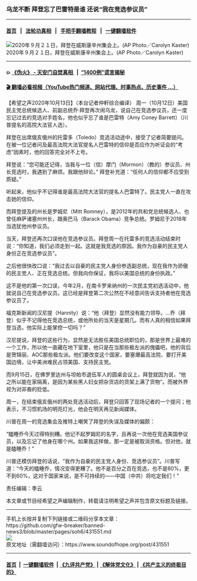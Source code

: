 ### 乌龙不断 拜登忘了巴雷特是谁 还说“我在竞选参议员” 
------------------------

#### [首页](https://github.com/gfw-breaker/banned-news3/blob/master/README.md) &nbsp;&nbsp;|&nbsp;&nbsp; [法轮功真相](https://github.com/begood0513/basic/blob/master/README.md)  &nbsp;&nbsp;|&nbsp;&nbsp; [手把手翻墙教程](https://github.com/gfw-breaker/guides/wiki)  &nbsp;&nbsp;|&nbsp;&nbsp; [一键翻墙软件](https://github.com/gfw-breaker/nogfw/blob/master/README.md)  



<div><img alt="2020年９月２１日，拜登在威斯康辛州集会上。(AP Photo／Carolyn Kaster) " src="https://img.soundofhope.org/2020-10/1602592645005.jpg"/>
<br/><figcaption class="caption">
 2020年９月２１日，拜登在威斯康辛州集会上。(AP Photo／Carolyn Kaster)
</figcaption></div><hr/>

#### 💥 [《伪火》 - 天安门自焚真相 ](http://158.247.195.190:10000/videos/blog/weihuo.html)&nbsp; |&nbsp; [“1400例”谎言揭秘  ](http://158.247.195.190:10000/videos/blog/jiexi1400.html)

#### [ 🎬  翻墙必看视频（YouTube热门频道、网站代理、时事热点、历史事件 ...）](https://github.com/gfw-breaker/links/blob/master/banned.md)

<div><div class="Content__Wrapper sc-1bvya0-0 grZQxZ">
 <p class="meta-top">
  <span class="meta">
   【希望之声2020年10月13日】（本台记者仲軒综合编译）
  </span>
  周一（10月12日）美国民主党总统候选人、前副总统乔·拜登再次闹乌龙，说自己在竞选参议员，还一度忘记过去的竞选对手姓名，他也似乎忘了谁是巴雷特（Amy Coney Barrett）（川普提名的高院大法官人选）。
 </p>
 <p>
  拜登在出席俄亥俄州的托雷多（Toledo）竞选活动途中，接受了记者简要提问。在被一位记者问及最高法院大法官提名人巴雷特的信仰是否应作为听证会的“考虑”因素时，他的回答完全对不上号。
 </p>
 <div class="AD_Embed__Wrap-sc-1xslmin-0 igMuqX module desktop">
  <div>
  </div>
 </div>
 <p>
  拜登说：“您可能还记得，当我与一位（信）摩门（Mormon）（教的）参议员、州长竞选时，我遇到了麻烦。我跟他辩论。” 拜登补充道：“任何人的信仰都不应受到质疑。”
 </p>
 <p>
  听起来，他似乎不记得谁是最高法院大法官的提名人巴雷特了。民主党人一直在攻击她的信仰。
 </p>
 <p>
  而拜登提及的州长是罗姆尼（Mitt Romney），是2012年的共和党总统候选人、也曾任麻萨诸塞州州长，跟奥巴马（Barack Obama）竞争总统。罗姆尼于2018年当选犹他州参议员。
 </p>
 <p>
  当天，拜登还再次口误他在竞选参议员。拜登周一在托雷多的竞选活动结束时说：“你知道，我们必须走到一起。这就是我竞选的原因。我作为自豪的民主党人身份正在竞选参议员”。
 </p>
 <p>
  之后他很快改口说：“我过去以自豪的民主党人身份参选副总统，现在我作为骄傲的民主党人、正在竞选总统。但我向你保证，我将以美国总统的身份执政。”
 </p>
 <p>
  这不是他的第一次口误，今年2月，在南卡罗来纳州的一次民主党初选活动中，他就说自己在竞选参议员。这已经是拜登第二次公然在不经意间告诉支持者他在竞选参议员了。
 </p>
 <p>
  福克斯新闻的汉尼提（Hannity）说：“他（拜登）显然没有能力领导。…乔（拜登）似乎不记得他在竞选总统，或他所处的当天是星期几。而有人真的相信如果拜登当选，他实际上能掌控一切吗？”
 </p>
 <p>
  汉尼提说，拜登的这些行为，显然是无法胜任美国总统职位的，那是世界上最难的一个工作，所以他一直藏在地下室里，他只是在当那些极左派的傀儡吧，他的背后是贺锦丽、AOC那些极左派。他们要改变这个国家，要塞爆最高法院、要打开美国边境，让中美洲难民占领美国、支持民主党。
 </p>
 <p>
  而9月15日，在佛罗里达州与坦帕市退伍军人的圆桌会议上，拜登就因为说，“他之所以能在家隔离，是因为某些黑人妇女把杂货店的货架上满了货物”。而被外界视为对非裔的贬低。
 </p>
 <p>
  周一，在结束俄亥俄州的两处竞选活动后，拜登只回答了现场记者的一个提问；他表示，不习惯机场的明亮灯光，他会在明天再见新闻媒体。
 </p>
 <p>
  川普在周一的竞选集会及推特上嘲笑了拜登的失误及媒体的偏颇：
 </p>
 <p>
  “瞌睡乔今天过得特别糟。他记不起罗姆尼的名字，且再说一次他在竞选美国参议员，以及忘记了他身在哪个州。如果我这样做，那一定是被取消资格。但对他，就是瞌睡乔！”
 </p>
 <p>
  川普还模仿拜登的话说，“我作为自豪的民主党人身份、竞选参议员”。川普写道：“今天的瞌睡乔，情况变得更糟了。他不是百分之百在竞选，也不是80%，更不到60%，这对于国家来说，是不可持续的——中国（中共）将吃定我们！”
 </p>
 <p class="meta-btm">
  责任编辑：季云
 </p>
 <p class="meta-btm">
  本文章或节目经希望之声编辑制作，转载请注明希望之声并包含原文标题及链接。
 </p>
</div>
</div>
<hr/>
手机上长按并复制下列链接或二维码分享本文章：<br/>
https://github.com/gfw-breaker/banned-news3/blob/master/pages/soh6/431551.md <br/>
<a href='https://github.com/gfw-breaker/banned-news3/blob/master/pages/soh6/431551.md'><img src='https://github.com/gfw-breaker/banned-news3/blob/master/pages/soh6/431551.md.png'/></a> <br/>
原文地址（需翻墙访问）：https://www.soundofhope.org/post/431551


------------------------
#### [首页](https://github.com/gfw-breaker/banned-news3/blob/master/README.md) &nbsp;|&nbsp; [一键翻墙软件](https://github.com/gfw-breaker/nogfw/blob/master/README.md) &nbsp;| [《九评共产党》](https://github.com/gfw-breaker/9ping.md/blob/master/README.md#九评之一评共产党是什么) | [《解体党文化》](https://github.com/gfw-breaker/jtdwh.md/blob/master/README.md) | [《共产主义的终极目的》](https://github.com/gfw-breaker/gczydzjmd.md/blob/master/README.md)


<img src='http://gfw-breaker.win/banned-news3/pages/soh6/431551.md' width='0px' height='0px'/>